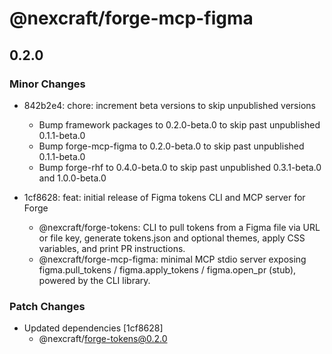 # @nexcraft/forge-mcp-figma

## 0.2.0

### Minor Changes

- 842b2e4: chore: increment beta versions to skip unpublished versions
  - Bump framework packages to 0.2.0-beta.0 to skip past unpublished 0.1.1-beta.0
  - Bump forge-mcp-figma to 0.2.0-beta.0 to skip past unpublished 0.1.1-beta.0
  - Bump forge-rhf to 0.4.0-beta.0 to skip past unpublished 0.3.1-beta.0 and 1.0.0-beta.0

- 1cf8628: feat: initial release of Figma tokens CLI and MCP server for Forge
  - @nexcraft/forge-tokens: CLI to pull tokens from a Figma file via URL or file key, generate tokens.json and optional themes, apply CSS variables, and print PR instructions.
  - @nexcraft/forge-mcp-figma: minimal MCP stdio server exposing figma.pull_tokens / figma.apply_tokens / figma.open_pr (stub), powered by the CLI library.

### Patch Changes

- Updated dependencies [1cf8628]
  - @nexcraft/forge-tokens@0.2.0
